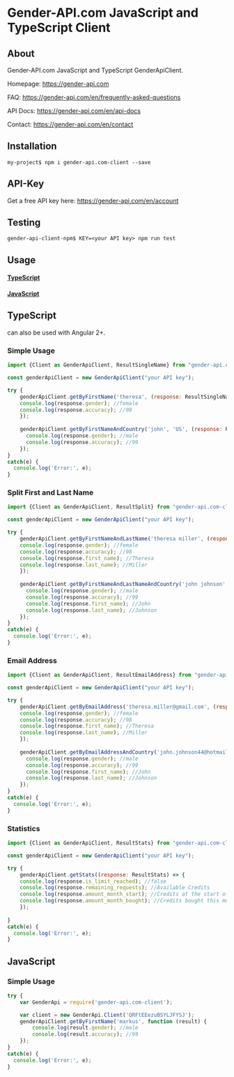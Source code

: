 Gender-API.com JavaScript and TypeScript Client
=========================

About
------------
Gender-API.com JavaScript and TypeScript GenderApiClient.

Homepage: <https://gender-api.com>

FAQ: <https://gender-api.com/en/frequently-asked-questions>

API Docs: <https://gender-api.com/en/api-docs>

Contact: <https://gender-api.com/en/contact>

Installation
------------

```
my-project$ npm i gender-api.com-client --save
```

API-Key
-----------
Get a free API key here: <https://gender-api.com/en/account>

Testing
------------

```
gender-api-client-npm$ KEY=<your API key> npm run test
```

Usage
------------
#### [TypeScript](#typescript)
#### [JavaScript](#javascript)

## TypeScript
can also be used with Angular 2+.

### Simple Usage

```js
import {Client as GenderApiClient, ResultSingleName} from "gender-api.com-client";

const genderApiClient = new GenderApiClient("your API key");

try {
    genderApiClient.getByFirstName('theresa', (response: ResultSingleName) => {
    console.log(response.gender); //female
    console.log(response.accuracy); //98
    });
  
    genderApiClient.getByFirstNameAndCountry('john', 'US', (response: ResultSingleName) => {
      console.log(response.gender); //male
      console.log(response.accuracy); //99
    });
}
catch(e) {
  console.log('Error:', e);
}
````

### Split First and Last Name

```js
import {Client as GenderApiClient, ResultSplit} from "gender-api.com-client";

const genderApiClient = new GenderApiClient("your API key");

try {
    genderApiClient.getByFirstNameAndLastName('theresa miller', (response: ResultSplit) => {
    console.log(response.gender); //female
    console.log(response.accuracy); //98
    console.log(response.first_name); //Theresa
    console.log(response.last_name); //Miller
    });
  
    genderApiClient.getByFirstNameAndLastNameAndCountry('john johnson', 'US', (response: ResultSplit) => {
      console.log(response.gender); //male
      console.log(response.accuracy); //99
      console.log(response.first_name); //John
      console.log(response.last_name); //Johnson
    });
}
catch(e) {
  console.log('Error:', e);
}
````


### Email Address

```js
import {Client as GenderApiClient, ResultEmailAddress} from "gender-api.com-client";

const genderApiClient = new GenderApiClient("your API key");

try {
    genderApiClient.getByEmailAddress('theresa.miller@gmail.com', (response: ResultEmailAddress) => {
    console.log(response.gender); //female
    console.log(response.accuracy); //98
    console.log(response.first_name); //Theresa
    console.log(response.last_name); //Miller
    });
  
    genderApiClient.getByEmailAddressAndCountry('john.johnson44@hotmail.com', 'US', (response: ResultEmailAddress) => {
      console.log(response.gender); //male
      console.log(response.accuracy); //99
      console.log(response.first_name); //John
      console.log(response.last_name); //Johnson
    });
}
catch(e) {
  console.log('Error:', e);
}
````


### Statistics

```js
import {Client as GenderApiClient, ResultStats} from "gender-api.com-client";

const genderApiClient = new GenderApiClient("your API key");

try {
    genderApiClient.getStats((response: ResultStats) => {
    console.log(response.is_limit_reached); //false
    console.log(response.remaining_requests); //Available Credits
    console.log(response.amount_month_start); //Credits at the start of the month
    console.log(response.amount_month_bought); //Credits bought this month
    });
    
}
catch(e) {
  console.log('Error:', e);
}
````


## JavaScript

### Simple Usage

```js
try {
    var GenderApi = require('gender-api.com-client');

    var client = new GenderApi.Client('QRFtEEezuBSYLJFYSJ');
    genderApiClient.getByFirstName('markus', function (result) {
        console.log(result.gender); //male
        console.log(result.accuracy); //99
    });
}
catch(e) {
  console.log('Error:', e);
}
```